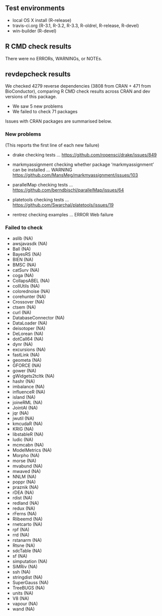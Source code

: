 ## Test environments

* local OS X install (R-release)
* travis-ci.org (R-3.1, R-3.2, R-3.3, R-oldrel, R-release, R-devel)
* win-builder (R-devel)

## R CMD check results

There were no ERRORs, WARNINGs, or NOTEs.

## revdepcheck results

We checked 4279 reverse dependencies (3808 from CRAN + 471 from BioConductor), comparing R CMD check results across CRAN and dev versions of this package.

 * We saw 5 new problems
 * We failed to check 71 packages

Issues with CRAN packages are summarised below.

### New problems
(This reports the first line of each new failure)

* drake
  checking tests ...
  https://github.com/ropensci/drake/issues/849

* markmyassignment
  checking whether package ‘markmyassignment’ can be installed ... WARNING
  https://github.com/MansMeg/markmyassignment/issues/103
  
* parallelMap
  checking tests ...
  https://github.com/berndbischl/parallelMap/issues/64

* platetools
  checking tests ...
  https://github.com/Swarchal/platetools/issues/19

* rentrez
  checking examples ... ERROR
  Web failure

### Failed to check

* aslib             (NA)
* awsjavasdk        (NA)
* Ball              (NA)
* BayesRS           (NA)
* BIEN              (NA)
* BMSC              (NA)
* catSurv           (NA)
* coga              (NA)
* CollapsABEL       (NA)
* collUtils         (NA)
* colorednoise      (NA)
* corehunter        (NA)
* Crossover         (NA)
* ctsem             (NA)
* curl              (NA)
* DatabaseConnector (NA)
* DataLoader        (NA)
* deisotoper        (NA)
* DeLorean          (NA)
* dotCall64         (NA)
* dynr              (NA)
* excursions        (NA)
* fastLink          (NA)
* geometa           (NA)
* GFORCE            (NA)
* gower             (NA)
* gWidgets2tcltk    (NA)
* hashr             (NA)
* imbalance         (NA)
* influenceR        (NA)
* island            (NA)
* joineRML          (NA)
* JointAI           (NA)
* jqr               (NA)
* jwutil            (NA)
* kmcudaR           (NA)
* KRIG              (NA)
* libstableR        (NA)
* ludic             (NA)
* mcmcabn           (NA)
* ModelMetrics      (NA)
* Morpho            (NA)
* morse             (NA)
* mvabund           (NA)
* mwaved            (NA)
* NNLM              (NA)
* poppr             (NA)
* praznik           (NA)
* rDEA              (NA)
* rdist             (NA)
* redland           (NA)
* redux             (NA)
* rFerns            (NA)
* Rlibeemd          (NA)
* rnetcarto         (NA)
* rpf               (NA)
* rrd               (NA)
* rstanarm          (NA)
* Rtsne             (NA)
* sdcTable          (NA)
* sf                (NA)
* simputation       (NA)
* SiMRiv            (NA)
* ssh               (NA)
* stringdist        (NA)
* SuperGauss        (NA)
* TreeBUGS          (NA)
* units             (NA)
* V8                (NA)
* vapour            (NA)
* wand              (NA)
